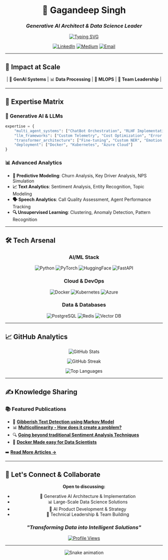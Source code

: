 <div align="center">
  
# 🚀 Gagandeep Singh
### *Generative AI Architect & Data Science Leader*

[![Typing SVG](https://readme-typing-svg.herokuapp.com?font=Fira+Code&weight=600&size=22&pause=1000&color=00D4FF&center=true&vCenter=true&width=600&lines=6%2B+Years+Building+AI+Solutions;Agentic+AI;GenAI+Systems+Expert;NLP+%26+Transformer+Architecture;Leading+Data+Science+Teams)](https://git.io/typing-svg)

[![LinkedIn](https://img.shields.io/badge/LinkedIn-0077B5?style=for-the-badge&logo=linkedin&logoColor=white)](https://linkedin.com/in/gaganmanku96)
[![Medium](https://img.shields.io/badge/Medium-12100E?style=for-the-badge&logo=medium&logoColor=white)](https://medium.com/@gaganmanku96)
[![Email](https://img.shields.io/badge/Email-D14836?style=for-the-badge&logo=gmail&logoColor=white)](mailto:gaganmanku96@gmail.com)

</div>

---

## 🎯 **Impact at Scale**

<div align="center">

| 🤖 **GenAI Systems** | 📊 **Data Processing** | 🚀 **MLOPS** | 👥 **Team Leadership** |


</div>

---

## 🧠 **Expertise Matrix**

### 🤖 **Generative AI & LLMs**
```python
expertise = {
    "multi_agent_systems": ["ChatBot Orchestration", "RLHF Implementation"],
    "llm_frameworks": ["Custom Telemetry", "Cost Optimization", "Error Monitoring"],
    "transformer_architecture": ["Fine-tuning", "Custom NER", "Emotion Detection"],
    "deployment": ["Docker", "Kubernetes", "Azure Cloud"]
}
```

### 📊 **Advanced Analytics**
- **🎯 Predictive Modeling**: Churn Analysis, Key Driver Analysis, NPS Simulation
- **📈 Text Analytics**: Sentiment Analysis, Entity Recognition, Topic Modeling
- **🗣️ Speech Analytics**: Call Quality Assessment, Agent Performance Tracking
- **🔍 Unsupervised Learning**: Clustering, Anomaly Detection, Pattern Recognition

---

## 🛠️ **Tech Arsenal**

<div align="center">

### **AI/ML Stack**
![Python](https://img.shields.io/badge/Python-3776AB?style=for-the-badge&logo=python&logoColor=white)
![PyTorch](https://img.shields.io/badge/PyTorch-EE4C2C?style=for-the-badge&logo=pytorch&logoColor=white)
![HuggingFace](https://img.shields.io/badge/🤗%20Hugging%20Face-FFD21E?style=for-the-badge)
![FastAPI](https://img.shields.io/badge/FastAPI-009688?style=for-the-badge&logo=fastapi&logoColor=white)

### **Cloud & DevOps**
![Docker](https://img.shields.io/badge/Docker-2496ED?style=for-the-badge&logo=docker&logoColor=white)
![Kubernetes](https://img.shields.io/badge/Kubernetes-326CE5?style=for-the-badge&logo=kubernetes&logoColor=white)
![Azure](https://img.shields.io/badge/Microsoft_Azure-0089D0?style=for-the-badge&logo=microsoft-azure&logoColor=white)

### **Data & Databases**
![PostgreSQL](https://img.shields.io/badge/PostgreSQL-316192?style=for-the-badge&logo=postgresql&logoColor=white)
![Redis](https://img.shields.io/badge/Redis-DC382D?style=for-the-badge&logo=redis&logoColor=white)
![Vector DB](https://img.shields.io/badge/Vector_DB-FF6B6B?style=for-the-badge)

</div>

---

## 📈 **GitHub Analytics**

<div align="center">
  
![GitHub Stats](https://github-readme-stats.vercel.app/api?username=gaganmanku96&show_icons=true&theme=tokyonight&hide_border=true&bg_color=0D1117&title_color=00D4FF&icon_color=00D4FF&text_color=FFFFFF)

![GitHub Streak](https://github-readme-streak-stats.herokuapp.com/?user=gaganmanku96&theme=tokyonight&hide_border=true&background=0D1117&stroke=00D4FF&currStreakLabel=00D4FF)

![Top Languages](https://github-readme-stats.vercel.app/api/top-langs/?username=gaganmanku96&layout=compact&theme=tokyonight&hide_border=true&bg_color=0D1117&title_color=00D4FF&text_color=FFFFFF)

</div>

---

## ✍️ **Knowledge Sharing**

### 📚 **Featured Publications**
- 🤖 [**Gibberish Text Detection using Markov Model**](https://medium.com/ml-course-microsoft-udacity/gibberish-text-detection-using-markov-model-c4082f286985)
- 📊 [**Multicollinearity - How does it create a problem?**](https://towardsdatascience.com/https-towardsdatascience-com-multicollinearity-how-does-it-create-a-problem-72956a49058)
- 🔍 [**Going beyond traditional Sentiment Analysis Techniques**](https://medium.com/analytics-vidhya/going-beyond-traditional-sentiment-analysis-technique-b9c91b313c07)
- 🐳 [**Docker Made easy for Data Scientists**](https://towardsdatascience.com/docker-made-easy-for-data-scientists-b32efbc23165)

➡️ [**Read More Articles →**](https://medium.com/@gaganmanku96)

---

## 🎯 **Let's Connect & Collaborate**

<div align="center">

**Open to discussing:**
- 🤖 Generative AI Architecture & Implementation
- 📊 Large-Scale Data Science Solutions  
- 🚀 AI Product Development & Strategy
- 👥 Technical Leadership & Team Building

### *"Transforming Data into Intelligent Solutions"*

[![Profile Views](https://komarev.com/ghpvc/?username=gaganmanku96&color=00D4FF&style=for-the-badge)](https://github.com/gaganmanku96)

</div>

---

<div align="center">
  <img src="https://raw.githubusercontent.com/gaganmanku96/gaganmanku96/output/github-contribution-grid-snake-dark.svg" alt="Snake animation" />
</div>